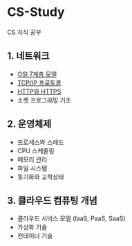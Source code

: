 # CS-Study
CS 지식 공부


## 1. 네트워크
- [OSI 7계층 모델](https://github.com/in-sukim/CS-Study/blob/main/Network/OSI-7.md)
- [TCP/IP 프로토콜](https://github.com/in-sukim/CS-Study/blob/main/Network/TCP-IP.md)
- [HTTP와 HTTPS](https://github.com/in-sukim/CS-Study/blob/main/Network/HTTP-HTTPS.md)
- 소켓 프로그래밍 기초


## 2. 운영체제
- 프로세스와 스레드
- CPU 스케줄링
- 메모리 관리
- 파일 시스템
- 동기화와 교착상태

## 3. 클라우드 컴퓨팅 개념
- 클라우드 서비스 모델 (IaaS, PaaS, SaaS)
- 가상화 기술
- 컨테이너 기술
